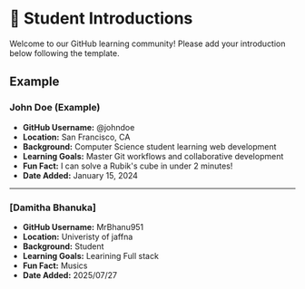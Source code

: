 # 👋 Student Introductions

Welcome to our GitHub learning community! Please add your introduction below following the template.

## Example

### John Doe (Example)
- **GitHub Username:** @johndoe
- **Location:** San Francisco, CA
- **Background:** Computer Science student learning web development
- **Learning Goals:** Master Git workflows and collaborative development
- **Fun Fact:** I can solve a Rubik's cube in under 2 minutes!
- **Date Added:** January 15, 2024

---

<!-- Add your introduction below this line -->

### [Damitha Bhanuka]
- **GitHub Username:** MrBhanu951
- **Location:** Univeristy of jaffna
- **Background:** Student
- **Learning Goals:** Learining Full stack
- **Fun Fact:** Musics
- **Date Added:** 2025/07/27


